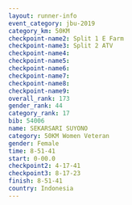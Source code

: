 ```yaml
---
layout: runner-info 
event_category: jbu-2019 
category_km: 50KM 
checkpoint-name2: Split 1 E Farm 
checkpoint-name3: Split 2 ATV 
checkpoint-name4: 
checkpoint-name5: 
checkpoint-name6: 
checkpoint-name7: 
checkpoint-name8: 
checkpoint-name9: 
overall_rank: 173
gender_rank: 44
category_rank: 17
bib: 54006
name: SEKARSARI SUYONO
category: 50KM Women Veteran
gender: Female
time: 8-51-41
start: 0-00.0
checkpoint2: 4-17-41
checkpoint3: 8-17-23
finish: 8-51-41
country: Indonesia
---
```


